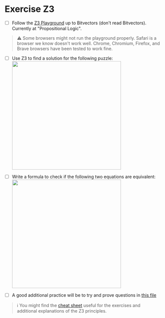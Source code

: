# Exercise Z3

- [ ] Follow the [Z3 Playground](https://jfmc.github.io/z3-play/) up to Bitvectors (don't read Bitvectors).
      Currently at "Propositional Logic".

> :warning: Some browsers might not run the playground properly. Safari is a browser we know doesn't work well. Chrome, Chromium, Firefox, and Brave browsers have been tested to work fine.

- [ ] Use Z3 to find a solution for the following puzzle:
      </br>
      <img src="images/Logic_Puzzle1.png" width="350">

- [ ] Write a formula to check if the following two equations are equivalent:
      </br>
      <img src="images/Logic_Puzzle2.png" width="350">

- [ ] A good additional practice will be to try and prove questions in [this file](AdditionalExerciseForSMT.pdf)

> :information_source: You might find the [cheat sheet](Cheat_Sheet.md) useful for the exercises and additional explanations of the Z3 principles.
